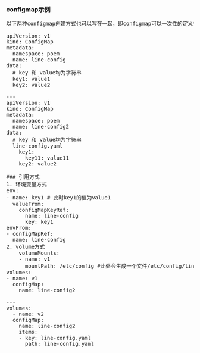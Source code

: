 ### configmap示例
<pre>
以下两种configmap创建方式也可以写在一起，即configmap可以一次性的定义多个文件和普通变量  

apiVersion: v1
kind: ConfigMap
metadata:
  namespace: poem
  name: line-config
data:
  # key 和 value均为字符串
  key1: value1
  key2: value2

---
apiVersion: v1
kind: ConfigMap
metadata:
  namespace: poem
  name: line-config2
data:
  # key 和 value均为字符串
  line-config.yaml
    key1:
      key11: value11
    key2: value2    

### 引用方式
1. 环境变量方式
env:
- name: key1 # 此时key1的值为value1
  valueFrom:
    configMapKeyRef:
      name: line-config
      key: key1
envFrom:
- configMapRef:
  name: line-config
2. volume方式
    volumeMounts:
    - name: v1
      mountPath: /etc/config #此处会生成一个文件/etc/config/line-config.yaml，文件名称极为key的名字
volumes:
- name: v1
  configMap:
    name: line-config2
    
---
volumes:
  - name: v2
  configMap:
    name: line-config2
    items:
    - key: line-config.yaml
      path: line-config.yaml
</pre>